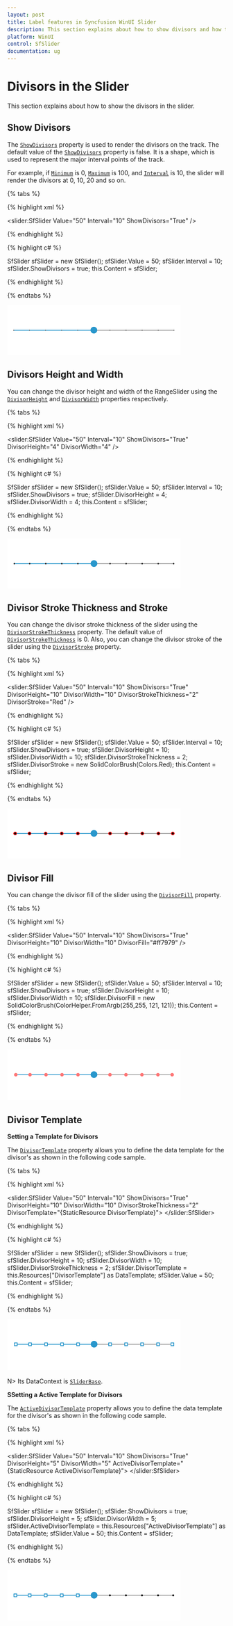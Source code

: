 ```yaml
---
layout: post
title: Label features in Syncfusion WinUI Slider
description: This section explains about how to show divisors and how to customize it in the Syncfusion WinUI slider.
platform: WinUI
control: SfSlider
documentation: ug
---
```


# Divisors in the Slider

This section explains about how to show the divisors in the slider.

## Show Divisors

The [`ShowDivisors`](https://help.syncfusion.com/cr/winui/Syncfusion.UI.Xaml.Sliders.SliderBase.html#Syncfusion_UI_Xaml_Sliders_SliderBase_ShowDivisors) property is used to render the divisors on the track. The default value of the [`ShowDivisors`](https://help.syncfusion.com/cr/winui/Syncfusion.UI.Xaml.Sliders.SliderBase.html#Syncfusion_UI_Xaml_Sliders_SliderBase_ShowDivisors) property is false. It is a shape, which is used to represent the major interval points of the track.

For example, if [`Minimum`](https://help.syncfusion.com/cr/winui/Syncfusion.UI.Xaml.Sliders.SliderBase.html#Syncfusion_UI_Xaml_Sliders_SliderBase_Minimum) is 0, [`Maximum`](https://help.syncfusion.com/cr/winui/Syncfusion.UI.Xaml.Sliders.SliderBase.html#Syncfusion_UI_Xaml_Sliders_SliderBase_Maximum) is 100, and [`Interval`](https://help.syncfusion.com/cr/winui/Syncfusion.UI.Xaml.Sliders.SliderBase.html#Syncfusion_UI_Xaml_Sliders_SliderBase_Interval) is 10, the slider will render the divisors at 0, 10, 20 and so on.

{% tabs %}

{% highlight xml %}

<slider:SfSlider Value="50"
                 Interval="10"
                 ShowDivisors="True" />

{% endhighlight %}

{% highlight c# %}

SfSlider sfSlider = new SfSlider();
sfSlider.Value = 50;
sfSlider.Interval = 10;
sfSlider.ShowDivisors = true;
this.Content = sfSlider;

{% endhighlight %}

{% endtabs %}

![Slider with divisors](images/divisors/slider-showDivisors.png)

## Divisors Height and Width

You can change the divisor height and width of the RangeSlider using the [`DivisorHeight`](https://help.syncfusion.com/cr/winui/Syncfusion.UI.Xaml.Sliders.SliderBase.html#Syncfusion_UI_Xaml_Sliders_SliderBase_DivisorHeight) and [`DivisorWidth`](https://help.syncfusion.com/cr/winui/Syncfusion.UI.Xaml.Sliders.SliderBase.html#Syncfusion_UI_Xaml_Sliders_SliderBase_DivisorWidth) properties respectively.

{% tabs %}

{% highlight xml %}

<slider:SfSlider Value="50"
                 Interval="10"
                 ShowDivisors="True"
                 DivisorHeight="4"
                 DivisorWidth="4" />

{% endhighlight %}

{% highlight c# %}

SfSlider sfSlider = new SfSlider();
sfSlider.Value = 50;
sfSlider.Interval = 10;
sfSlider.ShowDivisors = true;
sfSlider.DivisorHeight = 4;
sfSlider.DivisorWidth = 4;
this.Content = sfSlider;

{% endhighlight %}

{% endtabs %}

![Slider with divisor height and width customization](images/divisors/slider-divisorHeightWidth.png)

## Divisor Stroke Thickness and Stroke

You can change the divisor stroke thickness of the slider using the [`DivisorStrokeThickness`](https://help.syncfusion.com/cr/winui/Syncfusion.UI.Xaml.Sliders.SliderBase.html#Syncfusion_UI_Xaml_Sliders_SliderBase_DivisorStrokeThickness) property. The default value of [`DivisorStrokeThickness`](https://help.syncfusion.com/cr/winui/Syncfusion.UI.Xaml.Sliders.SliderBase.html#Syncfusion_UI_Xaml_Sliders_SliderBase_DivisorStrokeThickness) is 0. Also, you can change the divisor stroke of the slider using the [`DivisorStroke`](https://help.syncfusion.com/cr/winui/Syncfusion.UI.Xaml.Sliders.SliderBase.html#Syncfusion_UI_Xaml_Sliders_SliderBase_DivisorStroke) property.

{% tabs %}

{% highlight xml %}

<slider:SfSlider Value="50"
                 Interval="10"
                 ShowDivisors="True"
                 DivisorHeight="10"
                 DivisorWidth="10"
                 DivisorStrokeThickness="2"
                 DivisorStroke="Red" />

{% endhighlight %}

{% highlight c# %}

SfSlider sfSlider = new SfSlider();
sfSlider.Value = 50;
sfSlider.Interval = 10;
sfSlider.ShowDivisors = true;
sfSlider.DivisorHeight = 10;
sfSlider.DivisorWidth = 10;
sfSlider.DivisorStrokeThickness = 2;
sfSlider.DivisorStroke = new SolidColorBrush(Colors.Red);
this.Content = sfSlider;

{% endhighlight %}

{% endtabs %}

![Slider with divisor stroke customization](images/divisors/slider-divisorstroke.png)

## Divisor Fill

You can change the divisor fill of the slider using the [`DivisorFill`](https://help.syncfusion.com/cr/winui/Syncfusion.UI.Xaml.Sliders.SliderBase.html#Syncfusion_UI_Xaml_Sliders_SliderBase_DivisorFill) property.

{% tabs %}

{% highlight xml %}

<slider:SfSlider Value="50"
                 Interval="10"
                 ShowDivisors="True"
                 DivisorHeight="10"
                 DivisorWidth="10"
                 DivisorFill="#ff7979" />

{% endhighlight %}

{% highlight c# %}

SfSlider sfSlider = new SfSlider();
sfSlider.Value = 50;
sfSlider.Interval = 10;
sfSlider.ShowDivisors = true;
sfSlider.DivisorHeight = 10;
sfSlider.DivisorWidth = 10;
sfSlider.DivisorFill = new SolidColorBrush(ColorHelper.FromArgb(255,255, 121, 121));
this.Content = sfSlider;

{% endhighlight %}

{% endtabs %}

![Slider with divisor fill customization](images/divisors/slider-divisorfill.png)

## Divisor Template

**Setting a Template for Divisors**

The [`DivisorTemplate`](https://help.syncfusion.com/cr/winui/Syncfusion.UI.Xaml.Sliders.SliderBase.html#Syncfusion_UI_Xaml_Sliders_SliderBase_DivisorTemplate) property allows you to define the data template for the divisor's as shown in the following code sample.

{% tabs %}

{% highlight xml %}

<DataTemplate x:Key="DivisorTemplate">
    <Rectangle Height="{Binding DivisorHeight}"
               Width="{Binding DivisorWidth}"
               Fill="{ThemeResource SystemAltHighColor}"
               Stroke="{ThemeResource SystemAccentColor}"
               StrokeThickness="{Binding DivisorStrokeThickness}" />
</DataTemplate>

<slider:SfSlider Value="50"
                 Interval="10"
                 ShowDivisors="True"
                 DivisorHeight="10"
                 DivisorWidth="10"
                 DivisorStrokeThickness="2"
                 DivisorTemplate="{StaticResource DivisorTemplate}">
</slider:SfSlider>

{% endhighlight %}

{% highlight c# %}

SfSlider sfSlider = new SfSlider();
sfSlider.ShowDivisors = true;
sfSlider.DivisorHeight = 10;
sfSlider.DivisorWidth = 10;
sfSlider.DivisorStrokeThickness = 2;
sfSlider.DivisorTemplate = this.Resources["DivisorTemplate"] as DataTemplate;
sfSlider.Value = 50;
this.Content = sfSlider;

{% endhighlight %}

{% endtabs %}

![Slider with divisor template customization](images/divisors/slider-divisorTemplate.png)

N> Its DataContext is [`SliderBase`](https://help.syncfusion.com/cr/winui/Syncfusion.UI.Xaml.Sliders.SliderBase.html?tabs=tabid-1).

**SSetting a Active Template for Divisors**

The [`ActiveDivisorTemplate`](https://help.syncfusion.com/cr/winui/Syncfusion.UI.Xaml.Sliders.SliderBase.html#Syncfusion_UI_Xaml_Sliders_SliderBase_ActiveDivisorTemplate) property allows you to define the data template for the divisor's as shown in the following code sample.

{% tabs %}

{% highlight xml %}

<DataTemplate x:Key="ActiveDivisorTemplate">
    <Rectangle Height="6"
               Width="6"
               Fill="{ThemeResource SystemAltHighColor}"
               Stroke="{ThemeResource SystemAccentColor}"
               StrokeThickness="2" />
</DataTemplate>

<slider:SfSlider Value="50"
                 Interval="10"
                 ShowDivisors="True"
                 DivisorHeight="5"
                 DivisorWidth="5"
                 ActiveDivisorTemplate="{StaticResource ActiveDivisorTemplate}">
</slider:SfSlider>

{% endhighlight %}

{% highlight c# %}

SfSlider sfSlider = new SfSlider();
sfSlider.ShowDivisors = true;
sfSlider.DivisorHeight = 5;
sfSlider.DivisorWidth = 5;
sfSlider.ActiveDivisorTemplate = this.Resources["ActiveDivisorTemplate"] as DataTemplate;
sfSlider.Value = 50;
this.Content = sfSlider;

{% endhighlight %}

{% endtabs %}

![Slider with active divisor template customization](images/divisors/slider-activeDivisorTemplate.png)